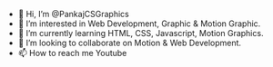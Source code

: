 - 👋 Hi, I’m @PankajCSGraphics
- 👀 I’m interested in Web Development, Graphic & Motion Graphic.
- 🌱 I’m currently learning HTML, CSS, Javascript, Motion Graphics.
- 💞️ I’m looking to collaborate on Motion & Web Development.
- 📫 How to reach me Youtube

<!---
PankajCSGraphics/PankajCSGraphics is a ✨ special ✨ repository because its `README.md` (this file) appears on your GitHub profile.
You can click the Preview link to take a look at your changes.
--->
